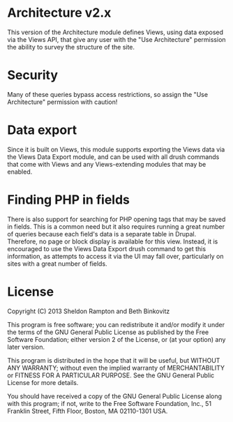 Architecture v2.x
=================

This version of the Architecture module defines Views, using data exposed via
the Views API, that give any user with the "Use Architecture" permission the
ability to survey the structure of the site.

Security
========
Many of these queries bypass access restrictions, so assign the "Use
Architecture" permission with caution!

Data export
===========
Since it is built on Views, this module supports exporting the Views data via
the Views Data Export module, and can be used with all drush commands that come
with Views and any Views-extending modules that may be enabled.

Finding PHP in fields
=====================
There is also support for searching for PHP opening tags that may be saved in
fields. This is a common need but it also requires running a great number of
queries because each field's data is a separate table in Drupal. Therefore, no
page or block display is available for this view. Instead, it is encouraged to
use the Views Data Export drush command to get this information, as attempts to
access it via the UI may fall over, particularly on sites with a great number of
fields.

License
=======
Copyright (C) 2013  Sheldon Rampton and Beth Binkovitz

This program is free software; you can redistribute it and/or modify
it under the terms of the GNU General Public License as published by
the Free Software Foundation; either version 2 of the License, or
(at your option) any later version.

This program is distributed in the hope that it will be useful,
but WITHOUT ANY WARRANTY; without even the implied warranty of
MERCHANTABILITY or FITNESS FOR A PARTICULAR PURPOSE.  See the
GNU General Public License for more details.

You should have received a copy of the GNU General Public License along
with this program; if not, write to the Free Software Foundation, Inc.,
51 Franklin Street, Fifth Floor, Boston, MA 02110-1301 USA.
